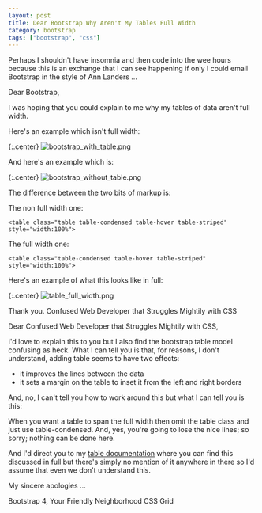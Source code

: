 ```yaml
---
layout: post
title: Dear Bootstrap Why Aren't My Tables Full Width
category: bootstrap
tags: ["bootstrap", "css"]
---
```

Perhaps I shouldn't have insomnia and then code into the wee hours because this is an exchange that I can see happening if only I could email Bootstrap in the style of Ann Landers ...


Dear Bootstrap, 

I was hoping that you could explain to me why my tables of data aren't full width.

Here's an example which isn't full width:

{:.center}
![bootstrap_with_table.png](/blog/assets/bootstrap_with_table.png)

And here's an example which is:

{:.center}
![bootstrap_without_table.png](/blog/assets/bootstrap_without_table.png)

The difference between the two bits of markup is:

The non full width one:

    <table class="table table-condensed table-hover table-striped" style="width:100%">

The full width one:

    <table class="table-condensed table-hover table-striped" style="width:100%">

Here's an example of what this looks like in full:

{:.center}
![table_full_width.png](/blog/assets/table_full_width.png)

Thank you.
Confused Web Developer that Struggles Mightily with CSS



Dear Confused Web Developer that Struggles Mightily with CSS,

I'd love to explain this to you but I also find the bootstrap table model confusing as heck.  What I can tell you is that, for reasons, I don't understand, adding table seems to have two effects:

* it improves the lines between the data
* it sets a margin on the table to inset it from the left and right borders

And, no, I can't tell you how to work around this but what I can tell you is this:

When you want a table to span the full width then omit the table class and just use table-condensed.  And, yes, you're going to lose the nice lines; so sorry; nothing can be done here.

And I'd direct you to my [table documentation](https://getbootstrap.com/docs/4.0/content/tables/) where you can find this discussed in full but there's simply no mention of it anywhere in there so I'd assume that even we don't understand this.

My sincere apologies ...

Bootstrap 4, Your Friendly Neighborhood CSS Grid
